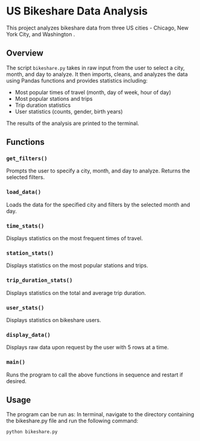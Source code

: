 # US Bikeshare Data Analysis

This project analyzes bikeshare data from three US cities - Chicago, New York City, and Washington .

## Overview

The script `bikeshare.py` takes in raw input from the user to select a city, month, and day to analyze. It then imports, cleans, and analyzes the data using Pandas functions and provides statistics including:

- Most popular times of travel (month, day of week, hour of day)
- Most popular stations and trips
- Trip duration statistics
- User statistics (counts, gender, birth years)

The results of the analysis are printed to the terminal.

## Functions

### `get_filters()`

Prompts the user to specify a city, month, and day to analyze. Returns the selected filters.

### `load_data()`

Loads the data for the specified city and filters by the selected month and day.

### `time_stats()`

Displays statistics on the most frequent times of travel.

### `station_stats()`

Displays statistics on the most popular stations and trips.

### `trip_duration_stats()`

Displays statistics on the total and average trip duration.

### `user_stats()`

Displays statistics on bikeshare users.

### `display_data()`

Displays raw data upon request by the user with 5 rows at a time.

### `main()`

Runs the program to call the above functions in sequence and restart if desired.

## Usage

The program can be run as:
In terminal, navigate to the directory containing the bikeshare.py file and run the following command:

```bash
python bikeshare.py
